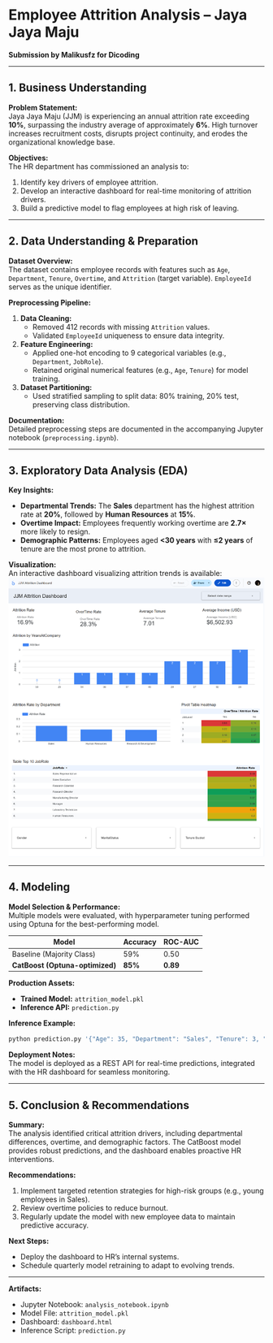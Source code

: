 # Employee Attrition Analysis – Jaya Jaya Maju

**Submission by Malikusfz for Dicoding**

---

## 1. Business Understanding

**Problem Statement:**  
Jaya Jaya Maju (JJM) is experiencing an annual attrition rate exceeding **10%**, surpassing the industry average of approximately **6%**. High turnover increases recruitment costs, disrupts project continuity, and erodes the organizational knowledge base.

**Objectives:**  
The HR department has commissioned an analysis to:

1. Identify key drivers of employee attrition.
2. Develop an interactive dashboard for real-time monitoring of attrition drivers.
3. Build a predictive model to flag employees at high risk of leaving.

---

## 2. Data Understanding & Preparation

**Dataset Overview:**  
The dataset contains employee records with features such as `Age`, `Department`, `Tenure`, `Overtime`, and `Attrition` (target variable). `EmployeeId` serves as the unique identifier.

**Preprocessing Pipeline:**

1. **Data Cleaning:**
   - Removed 412 records with missing `Attrition` values.
   - Validated `EmployeeId` uniqueness to ensure data integrity.
2. **Feature Engineering:**
   - Applied one-hot encoding to 9 categorical variables (e.g., `Department`, `JobRole`).
   - Retained original numerical features (e.g., `Age`, `Tenure`) for model training.
3. **Dataset Partitioning:**
   - Used stratified sampling to split data: 80% training, 20% test, preserving class distribution.

**Documentation:**  
Detailed preprocessing steps are documented in the accompanying Jupyter notebook (`preprocessing.ipynb`).

---

## 3. Exploratory Data Analysis (EDA)

**Key Insights:**

- **Departmental Trends:** The **Sales** department has the highest attrition rate at **20%**, followed by **Human Resources** at **15%**.
- **Overtime Impact:** Employees frequently working overtime are **2.7×** more likely to resign.
- **Demographic Patterns:** Employees aged **<30 years** with **≤2 years** of tenure are the most prone to attrition.

**Visualization:**  
An interactive dashboard visualizing attrition trends is available:  
![Attrition Dashboard](dashboard.png)

---

## 4. Modeling

**Model Selection & Performance:**  
Multiple models were evaluated, with hyperparameter tuning performed using Optuna for the best-performing model.

| Model                           | Accuracy | ROC-AUC  |
| ------------------------------- | -------- | -------- |
| Baseline (Majority Class)       | 59%      | 0.50     |
| **CatBoost (Optuna-optimized)** | **85%**  | **0.89** |

**Production Assets:**

- **Trained Model:** `attrition_model.pkl`
- **Inference API:** `prediction.py`

**Inference Example:**

```bash
python prediction.py '{"Age": 35, "Department": "Sales", "Tenure": 3, "Overtime": "Yes"}'
```

**Deployment Notes:**  
The model is deployed as a REST API for real-time predictions, integrated with the HR dashboard for seamless monitoring.

---

## 5. Conclusion & Recommendations

**Summary:**  
The analysis identified critical attrition drivers, including departmental differences, overtime, and demographic factors. The CatBoost model provides robust predictions, and the dashboard enables proactive HR interventions.

**Recommendations:**

1. Implement targeted retention strategies for high-risk groups (e.g., young employees in Sales).
2. Review overtime policies to reduce burnout.
3. Regularly update the model with new employee data to maintain predictive accuracy.

**Next Steps:**

- Deploy the dashboard to HR’s internal systems.
- Schedule quarterly model retraining to adapt to evolving trends.

---

**Artifacts:**

- Jupyter Notebook: `analysis_notebook.ipynb`
- Model File: `attrition_model.pkl`
- Dashboard: `dashboard.html`
- Inference Script: `prediction.py`
